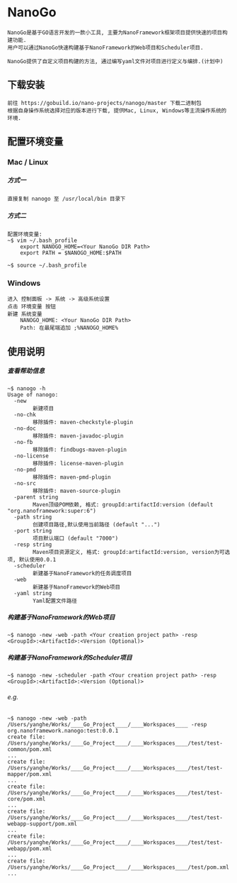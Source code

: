 NanoGo
======

    NanoGo是基于GO语言开发的一款小工具, 主要为NanoFramework框架项目提供快速的项目构建功能.
    用户可以通过NanoGo快速构建基于NanoFramework的Web项目和Scheduler项目.
    
    NanoGo提供了自定义项目构建的方法, 通过编写yaml文件对项目进行定义与编排.(计划中)

下载安装
----

    前往 https://gobuild.io/nano-projects/nanogo/master 下载二进制包
    根据自身操作系统选择对应的版本进行下载, 提供Mac, Linux, Windows等主流操作系统的环境.
    
配置环境变量
------

### Mac / Linux
##### 方式一

    直接复制 nanogo 至 /usr/local/bin 目录下
    
##### 方式二

    配置环境变量:
    ~$ vim ~/.bash_profile
        export NANOGO_HOME=<Your NanoGo DIR Path>
        export PATH = $NANOGO_HOME:$PATH
        
    ~$ source ~/.bash_profile
        
### Windows

    进入 控制面板 -> 系统 -> 高级系统设置
    点击 环境变量 按钮
    新建 系统变量
        NANOGO_HOME: <Your NanoGo DIR Path>
        Path: 在最尾端追加 ;%NANOGO_HOME%
        
使用说明
----

##### 查看帮助信息
    
    ~$ nanogo -h
    Usage of nanogo:
      -new
        	新建项目
      -no-chk
        	移除插件: maven-checkstyle-plugin
      -no-doc
        	移除插件: maven-javadoc-plugin
      -no-fb
        	移除插件: findbugs-maven-plugin
      -no-license
        	移除插件: license-maven-plugin
      -no-pmd
        	移除插件: maven-pmd-plugin
      -no-src
        	移除插件: maven-source-plugin
      -parent string
        	Maven顶级POM依赖, 格式: groupId:artifactId:version (default "org.nanoframework:super:6")
      -path string
        	创建项目路径,默认使用当前路径 (default "...")
      -port string
        	项目默认端口 (default "7000")
      -resp string
        	Maven项目资源定义, 格式: groupId:artifactId:version, version为可选项, 默认使用0.0.1
      -scheduler
        	新建基于NanoFramework的任务调度项目
      -web
        	新建基于NanoFramework的Web项目
      -yaml string
        	Yaml配置文件路径
        	
##### 构建基于NanoFramework的Web项目
    
    ~$ nanogo -new -web -path <Your creation project path> -resp <GroupId>:<ArtifactId>:<Version (Optional)>

##### 构建基于NanoFramework的Scheduler项目

    ~$ nanogo -new -scheduler -path <Your creation project path> -resp <GroupId>:<ArtifactId>:<Version (Optional)>

###### e.g. 
    
    ~$ nanogo -new -web -path /Users/yanghe/Works/____Go_Project____/____Workspaces____ -resp org.nanoframework.nanogo:test:0.0.1
    create file:  /Users/yanghe/Works/____Go_Project____/____Workspaces____/test/test-common/pom.xml
    ...
    create file:  /Users/yanghe/Works/____Go_Project____/____Workspaces____/test/test-mapper/pom.xml
    ...
    create file:  /Users/yanghe/Works/____Go_Project____/____Workspaces____/test/test-core/pom.xml
    ...
    create file:  /Users/yanghe/Works/____Go_Project____/____Workspaces____/test/test-webapp-support/pom.xml
    ...
    create file:  /Users/yanghe/Works/____Go_Project____/____Workspaces____/test/test-webapp/pom.xml
    ...
    create file:  /Users/yanghe/Works/____Go_Project____/____Workspaces____/test/pom.xml
    ...
    